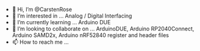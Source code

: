 - 👋 Hi, I’m @CarstenRose
- 👀 I’m interested in ... Analog / Digital Interfacing
- 🌱 I’m currently learning ... Arduino DUE
- 💞️ I’m looking to collaborate on ... ArduinoDUE, Arduino RP2040Connect, Arduino SAMD2x, Arduino nRF52840 register and header files
- 📫 How to reach me ... 

<!---
CarstenRose/CarstenRose is a ✨ special ✨ repository because its `README.md` (this file) appears on your GitHub profile.
You can click the Preview link to take a look at your changes.
--->
